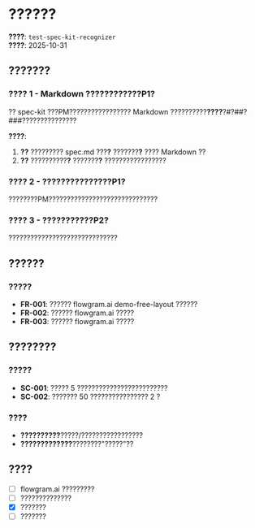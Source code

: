 # ??????

**????**: `test-spec-kit-recognizer`  
**????**: 2025-10-31

## ???????

### ???? 1 - Markdown ????????????P1?

?? spec-kit ???PM????????????????? Markdown ??????????**????**?#?##?###???????????????

**????**:

1. **??** ????????? spec.md ???**?** ???????**?** ???? Markdown ??
2. **??** ??????????**?** ???????**?** ?????????????????

### ???? 2 - ???????????????P1?

????????PM??????????????????????????????

### ???? 3 - ???????????P2?

??????????????????????????????

## ??????

### ?????

- **FR-001**: ?????? flowgram.ai demo-free-layout ??????
- **FR-002**: ?????? flowgram.ai ?????
- **FR-003**: ?????? flowgram.ai ?????

## ????????

### ?????

- **SC-001**: ????? 5 ?????????????????????????
- **SC-002**: ??????? 50 ???????????????? 2 ?

### ????

- **??????????**?????/?????????????????
- **?????????????**????????"?????"??

## ????

- [ ] flowgram.ai ?????????
- [ ] ??????????????
- [x] ???????
- [ ] ???????
